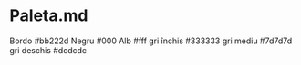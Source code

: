 # Paleta.md
Bordo #bb222d
Negru #000
Alb #fff
gri închis #333333
gri mediu #7d7d7d
gri deschis #dcdcdc

